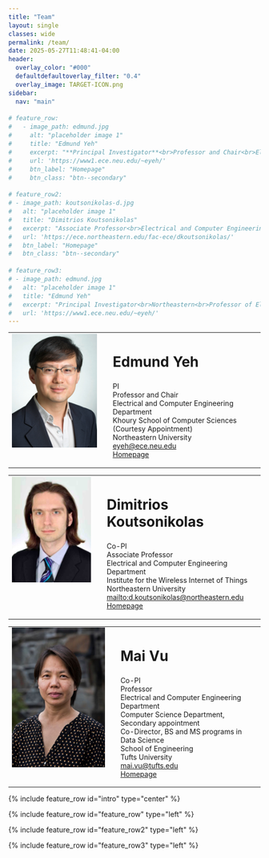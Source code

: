 ```yaml
---
title: "Team"
layout: single
classes: wide
permalink: /team/
date: 2025-05-27T11:48:41-04:00
header:
  overlay_color: "#000"
  defaultdefaultoverlay_filter: "0.4"
  overlay_image: TARGET-ICON.png
sidebar:
  nav: "main"

# feature_row:
#   - image_path: edmund.jpg
#     alt: "placeholder image 1"
#     title: "Edmund Yeh"
#     excerpt: "**Principal Investigator**<br>Professor and Chair<br>Electrical and Computer Engineering<br>Northeastern University"
#     url: 'https://www1.ece.neu.edu/~eyeh/'
#     btn_label: "Homepage"
#     btn_class: "btn--secondary"

# feature_row2:
# - image_path: koutsonikolas-d.jpg
#   alt: "placeholder image 1"
#   title: "Dimitrios Koutsonikolas"
#   excerpt: "Associate Professor<br>Electrical and Computer Engineering<br>Northeastern University"
#   url: 'https://ece.northeastern.edu/fac-ece/dkoutsonikolas/'
#   btn_label: "Homepage"
#   btn_class: "btn--secondary"

# feature_row3:
# - image_path: edmund.jpg
#   alt: "placeholder image 1"
#   title: "Edmund Yeh"
#   excerpt: "Principal Investigator<br>Northeastern<br>Professor of Electrical and Computer Engineering<br>College of Engineering<br>Khoury School of Computer Sciences (Courtesy Appointment)<br>Northeastern University<br>Office: 413 ISEC Building, 805 Columbus Avenue, Boston, MA<br>Mail: 435 ISEC, 360 Huntington Avenue, Boston, MA 02115<br>Phone: (617) 373-5400<br>Fax: (617) 373-8970<br>Email:eyeh@ece.neu.edu"
#   url: 'https://www1.ece.neu.edu/~eyeh/'
---
```

<table>
  <tr>
    <td style="vertical-align: top;">
      <img src="../yeh-e.jpg" alt="Description" width="300" />
    </td>
    <td style="vertical-align: top; padding-left: 24px;">
      <h2 style="font-size:2em;">Edmund Yeh </h2>
      <p>
        PI<br>
        Professor and Chair<br>
        Electrical and Computer Engineering Department<br>
        Khoury School of Computer Sciences (Courtesy Appointment)<br>
        Northeastern University<br>
        <a href="mailto:eyeh@ece.neu.edu">eyeh@ece.neu.edu</a><br>
        <a href="https://www1.ece.neu.edu/~eyeh/" target="_blank">Homepage</a>
      </p>
    </td>
  </tr>
</table>
<table>
  <tr>
    <td style="vertical-align: top;">
      <img src="../koutsonikolas-d.jpg" alt="Description" width="300" />
    </td>
    <td style="vertical-align: top; padding-left: 24px;">
      <h2 style="font-size:2em;">Dimitrios Koutsonikolas</h2>
      <p>
        Co-PI<br>
        Associate Professor<br>
        Electrical and Computer Engineering Department<br>
        Institute for the Wireless Internet of Things<br>
        Northeastern University<br>
        <a href="mailto:d.koutsonikolas@northeastern.edu">mailto:d.koutsonikolas@northeastern.edu</a><br>
        <a href="https://ece.northeastern.edu/fac-ece/dkoutsonikolas/" target="_blank">Homepage</a>
      </p>
    </td>
  </tr>
</table>
<table>
  <tr>
    <td style="vertical-align: top;">
      <img src="../vu_pic.jpg" alt="Description" width="300" />
    </td>
    <td style="vertical-align: top; padding-left: 24px;">
      <h2 style="font-size:2em;">Mai Vu</h2>
      <p>
        Co-PI<br>
        Professor<br>
        Electrical and Computer Engineering Department<br>
        Computer Science Department, Secondary appointment<br>
        Co-Director, BS and MS programs in Data Science<br>
        School of Engineering<br>
        Tufts University<br>
        <a href="mailto:mai.vu@tufts.edu">mai.vu@tufts.edu</a><br>
        <a href="https://www.ece.tufts.edu/~maivu/" target="_blank">Homepage</a>
      </p>
    </td>
  </tr>
</table>

{% include feature_row id="intro" type="center" %}

{% include feature_row id="feature_row" type="left" %}

{% include feature_row id="feature_row2" type="left" %}

{% include feature_row id="feature_row3" type="left" %}

<!-- ![image-left](TARGET-ICON.png){: .align-left} The rest of this paragraph is filler for the sake of seeing the text wrap around the 150×150 image, which is **left aligned**. -->